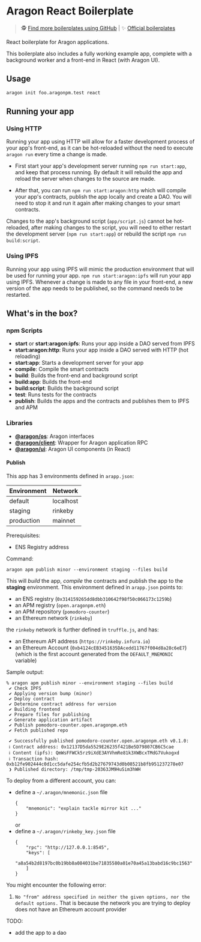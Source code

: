 # Aragon React Boilerplate

> 🕵️ [Find more boilerplates using GitHub](https://github.com/search?q=topic:aragon-boilerplate) | 
> ✨ [Official boilerplates](https://github.com/search?q=topic:aragon-boilerplate+org:aragon)

React boilerplate for Aragon applications.

This boilerplate also includes a fully working example app, complete with a background worker and a front-end in React (with Aragon UI).

## Usage

```sh
aragon init foo.aragonpm.test react
```

## Running your app

### Using HTTP

Running your app using HTTP will allow for a faster development process of your app's front-end, as it can be hot-reloaded without the need to execute `aragon run` every time a change is made.

- First start your app's development server running `npm run start:app`, and keep that process running. By default it will rebuild the app and reload the server when changes to the source are made.

- After that, you can run `npm run start:aragon:http` which will compile your app's contracts, publish the app locally and create a DAO. You will need to stop it and run it again after making changes to your smart contracts.

Changes to the app's background script (`app/script.js`) cannot be hot-reloaded, after making changes to the script, you will need to either restart the development server (`npm run start:app`) or rebuild the script `npm run build:script`.

### Using IPFS

Running your app using IPFS will mimic the production environment that will be used for running your app. `npm run start:aragon:ipfs` will run your app using IPFS. Whenever a change is made to any file in your front-end, a new version of the app needs to be published, so the command needs to be restarted.

## What's in the box?

### npm Scripts

- **start** or **start:aragon:ipfs**: Runs your app inside a DAO served from IPFS
- **start:aragon:http**: Runs your app inside a DAO served with HTTP (hot reloading)
- **start:app**: Starts a development server for your app
- **compile**: Compile the smart contracts
- **build**: Builds the front-end and background script
- **build:app**: Builds the front-end
- **build:script**: Builds the background script
- **test**: Runs tests for the contracts
- **publish**: Builds the apps and the contracts and publishes them to IPFS and APM

### Libraries

- [**@aragon/os**](https://github.com/aragon/aragonos): Aragon interfaces
- [**@aragon/client**](https://github.com/aragon/aragon.js/tree/master/packages/aragon-client): Wrapper for Aragon application RPC
- [**@aragon/ui**](https://github.com/aragon/aragon-ui): Aragon UI components (in React)

#### Publish

This app has 3 environments defined in `arapp.json`:

| Environment | Network |
|---|---|
| default | localhost |
| staging | rinkeby |
| production | mainnet |

Prerequisites:
- ENS Registry address

Command:

```
aragon apm publish minor --environment staging --files build
```

This will _build_ the app, _compile_ the contracts and publish the app to the **staging** environment.
This environment defined in `arapp.json` points to:
- an ENS registry (`0x314159265dd8dbb310642f98f50c066173c1259b`)
- an APM registry (`open.aragonpm.eth`)
- an APM repository (`pomodoro-counter`)
- an Ethereum network (`rinkeby`)

the `rinkeby` network is further defined in `truffle.js`, and has:
- an Ethereum API address (`https://rinkeby.infura.io`)
- an Ethereum Account (`0xb4124cEB3451635DAcedd11767f004d8a28c6eE7`)
    (which is the first account generated from the `DEFAULT_MNEMONIC` variable)

Sample output:
```
% aragon apm publish minor --environment staging --files build
 ✔ Check IPFS
 ✔ Applying version bump (minor)
 ✔ Deploy contract
 ✔ Determine contract address for version
 ✔ Building frontend
 ✔ Prepare files for publishing
 ✔ Generate application artifact
 ✔ Publish pomodoro-counter.open.aragonpm.eth
 ✔ Fetch published repo

 ✔ Successfully published pomodoro-counter.open.aragonpm.eth v0.1.0: 
 ℹ Contract address: 0x12137D5da5529E26235f421Be5D79807CB6C5cae
 ℹ Content (ipfs): QmWsFFWCk5rz9iXdE3AYVhmRe81k3XWBcxTMdG7Vukogxd
 ℹ Transaction hash: 0xb12fe902444c0d1cc5dafe254cfb5d2b27679743d0b08521b8fb951237278e07
 ❯ Published directory: /tmp/tmp-20363JM9HuSim3hWH
```

To deploy from a different account, you can:
- define a `~/.aragon/mnemonic.json` file
    ```
    {
        "mnemonic": "explain tackle mirror kit ..."
    }
    ```
    or
- define a `~/.aragon/rinkeby_key.json` file
    ```
    {
        "rpc": "http://127.0.0.1:8545",
        "keys": [
            "a8a54b2d8197bc0b19bb8a084031be71835580a01e70a45a13babd16c9bc1563"
        ]
    }
    ```


You might encounter the following error:
1. `No "from" address specified in neither the given options, nor the default options.`
    That is because the network you are trying to deploy does not have an Ethereum account provider

TODO:
- add the app to a dao